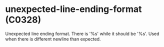 # unexpected-line-ending-format (C0328)

Unexpected line ending format. There is '%s' while it should be '%s'.
Used when there is different newline than expected.

